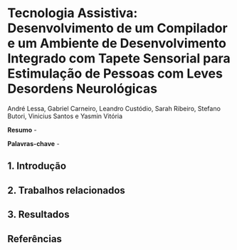 # Tecnologia Assistiva: Desenvolvimento de um Compilador e um Ambiente de Desenvolvimento Integrado com Tapete Sensorial para Estimulação de Pessoas com Leves Desordens Neurológicas

André Lessa, Gabriel Carneiro, Leandro Custódio, Sarah Ribeiro, Stefano Butori, Vinicius Santos e Yasmin Vitória

**Resumo** - 

**Palavras-chave** - 

## 1. Introdução 

## 2. Trabalhos relacionados 

## 3. Resultados 

## Referências 